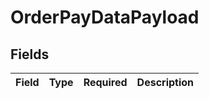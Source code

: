# OrderPayDataPayload


## Fields

| Field       | Type        | Required    | Description |
| ----------- | ----------- | ----------- | ----------- |